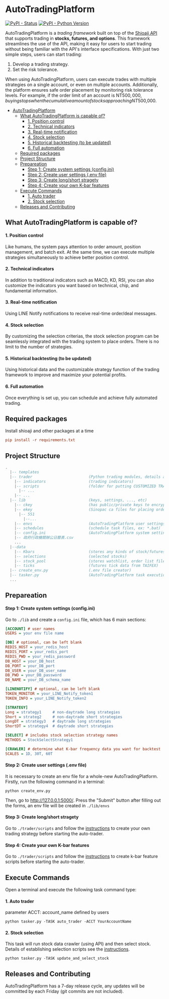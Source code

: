 # AutoTradingPlatform

[![PyPI - Status](https://img.shields.io/pypi/v/shioaji.svg?style=for-the-badge)](https://pypi.org/project/shioaji)
[![PyPI - Python Version](https://img.shields.io/pypi/pyversions/shioaji.svg?style=for-the-badge)]()

AutoTradingPlatform is a *trading framework* built on top of the [Shioaji API](https://sinotrade.github.io/) that supports trading in **stocks, futures, and options**. This framework streamlines the use of the API, making it easy for users to start trading without being familiar with the API's interface specifications. With just two simple steps, users can start trading:

1. Develop a trading strategy.
2. Set the risk tolerance.

When using AutoTradingPlatform, users can execute trades with multiple strategies on a single account, or even on multiple accounts. Additionally, the platform ensures safe order placement by monitoring risk tolerance levels. For example, if the order limit of an account is NT$500,000, buying stops when the cumulative amount of stocks approaching NT$500,000.


- [AutoTradingPlatform](#autotradingplatform)
  - [What AutoTradingPlatform is capable of?](#what-autotradingplatform-is-capable-of)
      - [1. Position control](#1-position-control)
      - [2. Technical indicators](#2-technical-indicators)
      - [3. Real-time notification](#3-real-time-notification)
      - [4. Stock selection](#4-stock-selection)
      - [5. Historical backtesting (to be updated)](#5-historical-backtesting-to-be-updated)
      - [6. Full automation](#6-full-automation)
  - [Required packages](#required-packages)
  - [Project Structure](#project-structure)
  - [Prepareation](#prepareation)
      - [Step 1: Create system settings (config.ini)](#step-1-create-system-settings-configini)
      - [Step 2: Create user settings (.env file)](#step-2-create-user-settings-env-file)
      - [Step 3: Create long/short stragety](#step-3-create-longshort-stragety)
      - [Step 4: Create your own K-bar features](#step-4-create-your-own-k-bar-features)
  - [Execute Commands](#execute-commands)
      - [1. Auto trader](#1-auto-trader)
      - [2. Stock selection](#2-stock-selection)
  - [Releases and Contributing](#releases-and-contributing)
  
## What AutoTradingPlatform is capable of?

#### 1. Position control  
Like humans, the system pays attention to order amount, position management, and batch exit. At the same time, we can execute multiple strategies simultaneously to achieve better position control.

#### 2. Technical indicators  
In addition to traditional indicators such as MACD, KD, RSI, you can also customize the indicators you want based on technical, chip, and fundamental information.

#### 3. Real-time notification
Using LINE Notify notifications to receive real-time order/deal messages.

#### 4. Stock selection
By customizing the selection criterias, the stock selection program can be seamlessly integrated with the trading system to place orders. There is no limit to the number of strategies.

#### 5. Historical backtesting (to be updated)
Using historical data and the customizable strategy function of the trading framework to improve and maximize your potential profits.

#### 6. Full automation
Once everything is set up, you can schedule and achieve fully automated trading.

## Required packages
Install shioaji and other packages at a time
```ini
pip install -r requirements.txt
```

## Project Structure
```lua
.  
  |-- templates
  |-- trader                         (Python trading modules, details as below:)
    |-- indicators                   (trading indicators)
    |-- scripts                      (folder for putting CUSTOMIZED TRADING SCRIPTS)
      |-- ...
    |-- ...
  |-- lib                            (keys, settings, ..., etc)
    |-- ckey                         (has public/private keys to encrypt/decrypt password text)  
    |-- ekey                         (Sinopac ca files for placing orders)  
      |-- 551  
        |--...  
    |-- envs                         (AutoTradingPlatform user settings)  
    |-- schedules                    (schedule task files, ex: *.bat)
    |-- config.ini                   (AutoTradingPlatform system settings)
    |-- 政府行政機關辦公日曆表.csv
    ...
  |--data
    |-- Kbars                        (stores any kinds of stock/futures/options/indexes data)  
    |-- selections                   (selected stocks)  
    |-- stock_pool                   (stores watchlist, order list files for AutoTradingPlatform)  
    |-- ticks                        (futures tick data from TAIFEX)
  |-- create_env.py                  (.env file creator)
  |-- tasker.py                      (AutoTradingPlatform task execution file)
  ...
```


## Prepareation
#### Step 1: Create system settings (config.ini)
Go to ```./lib``` and create a ```config.ini``` file, which has 6 main sections: 

```ini
[ACCOUNT] # user names
USERS = your env file name

[DB] # optional, can be left blank
REDIS_HOST = your_redis_host
REDIS_PORT = your_redis_port
REDIS_PWD = your_redis_password
DB_HOST = your_DB_host
DB_PORT = your_DB_port
DB_USER = your_DB_user_name
DB_PWD = your_DB_password
DB_NAME = your_DB_schema_name

[LINENOTIFY] # optional, can be left blank
TOKEN_MONITOR = your_LINE_Notify_token1
TOKEN_INFO = your_LINE_Notify_token2

[STRATEGY]
Long = strategy1     # non-daytrade long strategies
Short = strateg2     # non-daytrade short strategies
LongDT = strategy3   # daytrade long strategies
ShortDT = strategy4  # daytrade short strategies

[SELECT] # includes stock selection strategy names
METHODS = StockSelectStrategy1

[CRAWLER] # determine what K-bar frequency data you want for backtest
SCALES = 1D, 30T, 60T
```

#### Step 2: Create user settings (.env file)
It is necessary to create an env file for a whole-new AutoTradingPlatform. Firstly, run the following command in a terminal:  
```
python create_env.py
```  

Then, go to http://127.0.0.1:5000/. Press the "Submit" button after filling out the forms, an env file will be created in ```./lib/envs```

#### Step 3: Create long/short stragety
Go to ```./trader/scripts``` and follow the [instructions](./trader/scripts/readme.md#longshort-strategies) to create your own trading strategy before starting the auto-trader.

#### Step 4: Create your own K-bar features
Go to ```./trader/scripts``` and follow the [instructions](./trader/scripts/readme.md#k-bar-features) to create k-bar feature scripts before starting the auto-trader.


## Execute Commands
Open a terminal and execute the following task command type:

#### 1. Auto trader  
parameter ACCT: account_name defined by users
```
python tasker.py -TASK auto_trader -ACCT YourAccountName
```

#### 2. Stock selection  
This task will run stock data crawler (using API) and then select stock. Details of establishing selection scripts see the [instructions](./trader/scripts/readme.md#stock-selection).
```
python tasker.py -TASK update_and_select_stock
```

## Releases and Contributing
AutoTradingPlatform has a 7-day release cycle, any updates will be committed by each Friday (git commits are not included).
